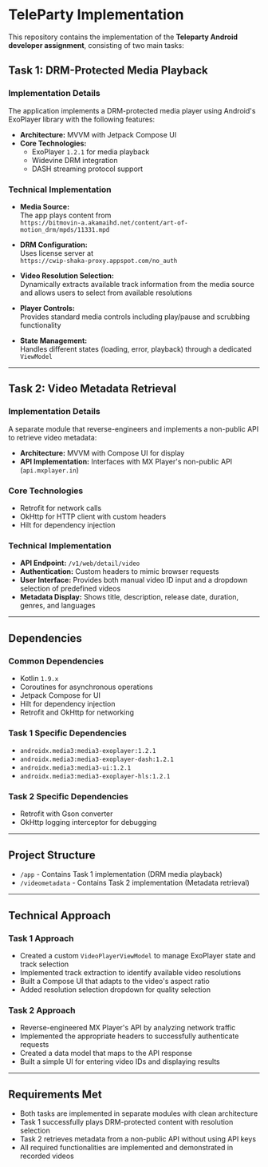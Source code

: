 # TeleParty Implementation

This repository contains the implementation of the **Teleparty Android developer assignment**, consisting of two main tasks:

## Task 1: DRM-Protected Media Playback

### Implementation Details

The application implements a DRM-protected media player using Android's ExoPlayer library with the following features:

- **Architecture:** MVVM with Jetpack Compose UI  
- **Core Technologies:**
  - ExoPlayer `1.2.1` for media playback  
  - Widevine DRM integration  
  - DASH streaming protocol support  

### Technical Implementation

- **Media Source:**  
  The app plays content from  
  `https://bitmovin-a.akamaihd.net/content/art-of-motion_drm/mpds/11331.mpd`

- **DRM Configuration:**  
  Uses license server at  
  `https://cwip-shaka-proxy.appspot.com/no_auth`

- **Video Resolution Selection:**  
  Dynamically extracts available track information from the media source and allows users to select from available resolutions

- **Player Controls:**  
  Provides standard media controls including play/pause and scrubbing functionality

- **State Management:**  
  Handles different states (loading, error, playback) through a dedicated `ViewModel`

---

## Task 2: Video Metadata Retrieval

### Implementation Details

A separate module that reverse-engineers and implements a non-public API to retrieve video metadata:

- **Architecture:** MVVM with Compose UI for display  
- **API Implementation:** Interfaces with MX Player's non-public API (`api.mxplayer.in`)

### Core Technologies

- Retrofit for network calls  
- OkHttp for HTTP client with custom headers  
- Hilt for dependency injection

### Technical Implementation

- **API Endpoint:** `/v1/web/detail/video`  
- **Authentication:** Custom headers to mimic browser requests  
- **User Interface:** Provides both manual video ID input and a dropdown selection of predefined videos  
- **Metadata Display:** Shows title, description, release date, duration, genres, and languages

---

## Dependencies

### Common Dependencies

- Kotlin `1.9.x`  
- Coroutines for asynchronous operations  
- Jetpack Compose for UI  
- Hilt for dependency injection  
- Retrofit and OkHttp for networking  

### Task 1 Specific Dependencies

- `androidx.media3:media3-exoplayer:1.2.1`  
- `androidx.media3:media3-exoplayer-dash:1.2.1`  
- `androidx.media3:media3-ui:1.2.1`  
- `androidx.media3:media3-exoplayer-hls:1.2.1`  

### Task 2 Specific Dependencies

- Retrofit with Gson converter  
- OkHttp logging interceptor for debugging  

---

## Project Structure

- `/app` - Contains Task 1 implementation (DRM media playback)  
- `/videometadata` - Contains Task 2 implementation (Metadata retrieval)  

---

## Technical Approach

### Task 1 Approach

- Created a custom `VideoPlayerViewModel` to manage ExoPlayer state and track selection  
- Implemented track extraction to identify available video resolutions  
- Built a Compose UI that adapts to the video's aspect ratio  
- Added resolution selection dropdown for quality selection  

### Task 2 Approach

- Reverse-engineered MX Player's API by analyzing network traffic  
- Implemented the appropriate headers to successfully authenticate requests  
- Created a data model that maps to the API response  
- Built a simple UI for entering video IDs and displaying results  

---

## Requirements Met

- Both tasks are implemented in separate modules with clean architecture  
- Task 1 successfully plays DRM-protected content with resolution selection  
- Task 2 retrieves metadata from a non-public API without using API keys  
- All required functionalities are implemented and demonstrated in recorded videos  
